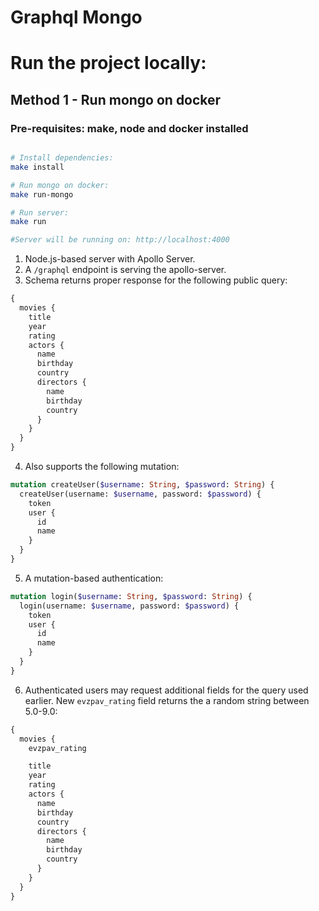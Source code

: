 # Graphql Mongo 

# Run the project locally:

## Method 1 - Run mongo on docker
### Pre-requisites: make, node and docker installed
```bash

# Install dependencies:
make install

# Run mongo on docker:
make run-mongo

# Run server:
make run

#Server will be running on: http://localhost:4000

```

1. Node.js-based server with Apollo Server.
2. A `/graphql` endpoint is serving the apollo-server.
3. Schema returns proper response for the following public query:

```graphql
{
  movies {
    title
    year
    rating
    actors {
      name
      birthday
      country
      directors {
        name
        birthday
        country
      }
    }
  }
}
```

4. Also supports the following mutation:
```graphql
mutation createUser($username: String, $password: String) {
  createUser(username: $username, password: $password) {
    token
    user {
      id
      name
    }
  }
}
```

5. A mutation-based authentication:
```graphql
mutation login($username: String, $password: String) {
  login(username: $username, password: $password) {
    token
    user {
      id
      name
    }
  }
}
```

6. Authenticated users may request additional fields for the query used earlier. New `evzpav_rating` field returns the a random string between 5.0-9.0:

```graphql
{
  movies {
    evzpav_rating

    title
    year
    rating
    actors {
      name
      birthday
      country
      directors {
        name
        birthday
        country
      }
    }
  }
}
```
